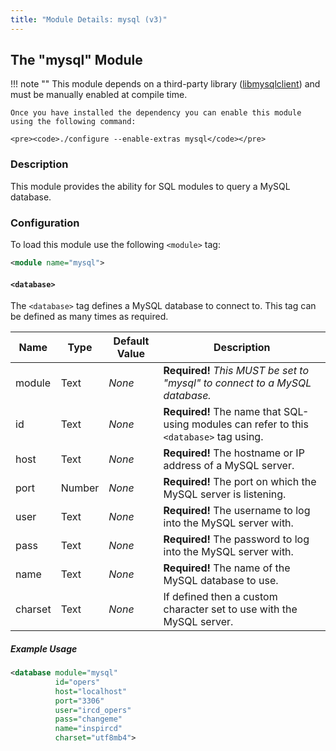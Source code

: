 ```yaml
---
title: "Module Details: mysql (v3)"
---
```


## The "mysql" Module

!!! note ""
    This module depends on a third-party library ([libmysqlclient](https://dev.mysql.com/downloads/connector/c/)) and must be manually enabled at compile time.

    Once you have installed the dependency you can enable this module using the following command:

    <pre><code>./configure --enable-extras mysql</code></pre>

### Description

This module provides the ability for SQL modules to query a MySQL database.

### Configuration

To load this module use the following `<module>` tag:

```xml
<module name="mysql">
```

#### `<database>`

The `<database>` tag defines a MySQL database to connect to. This tag can be defined as many times as required.

Name    | Type   | Default Value | Description
------- | ------ | ------------- | -----------
module  | Text   | *None*        | **Required!** *This MUST be set to "mysql" to connect to a MySQL database.*
id      | Text   | *None*        | **Required!** The name that SQL-using modules can refer to this `<database>` tag using.
host    | Text   | *None*        | **Required!** The hostname or IP address of a MySQL server.
port    | Number | *None*        | **Required!** The port on which the MySQL server is listening.
user    | Text   | *None*        | **Required!** The username to log into the MySQL server with.
pass    | Text   | *None*        | **Required!** The password to log into the MySQL server with.
name    | Text   | *None*        | **Required!** The name of the MySQL database to use.
charset | Text   | *None*        | If defined then a custom character set to use with the MySQL server.

##### Example Usage

```xml
<database module="mysql"
          id="opers"
          host="localhost"
          port="3306"
          user="ircd_opers"
          pass="changeme"
          name="inspircd"
          charset="utf8mb4">
```
